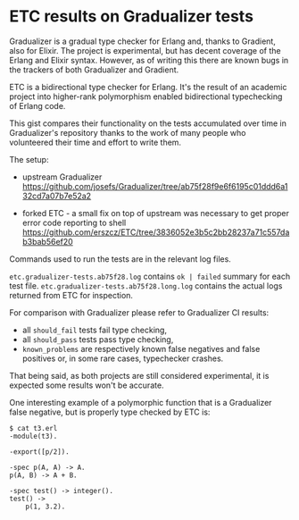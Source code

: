 # ETC results on Gradualizer tests

Gradualizer is a gradual type checker for Erlang and, thanks to Gradient, also for Elixir.
The project is experimental, but has decent coverage of the Erlang and Elixir syntax.
However, as of writing this there are known bugs in the trackers of both Gradualizer and Gradient.

ETC is a bidirectional type checker for Erlang.
It's the result of an academic project into higher-rank polymorphism enabled bidirectional typechecking of Erlang code.

This gist compares their functionality on the tests accumulated over time in Gradualizer's repository
thanks to the work of many people who volunteered their time and effort to write them.

The setup:

-   upstream Gradualizer
    https://github.com/josefs/Gradualizer/tree/ab75f28f9e6f6195c01ddd6a132cd7a07b7e52a2

-   forked ETC - a small fix on top of upstream was necessary to get proper error code reporting to shell
    https://github.com/erszcz/ETC/tree/3836052e3b5c2bb28237a71c557dab3bab56ef20

Commands used to run the tests are in the relevant log files.

`etc.gradualizer-tests.ab75f28.log` contains `ok | failed` summary for each test file.
`etc.gradualizer-tests.ab75f28.long.log` contains the actual logs returned from ETC for inspection.

For comparison with Gradualizer please refer to Gradualizer CI results:
- all `should_fail` tests fail type checking,
- all `should_pass` tests pass type checking,
- `known_problems` are respectively known false negatives and false positives or, in some rare cases, typechecker crashes.

That being said, as both projects are still considered experimental, it is expected some results won't be accurate.

One interesting example of a polymorphic function that is a Gradualizer false negative,
but is properly type checked by ETC is:

```
$ cat t3.erl
-module(t3).

-export([p/2]).

-spec p(A, A) -> A.
p(A, B) -> A + B.

-spec test() -> integer().
test() ->
    p(1, 3.2).
```